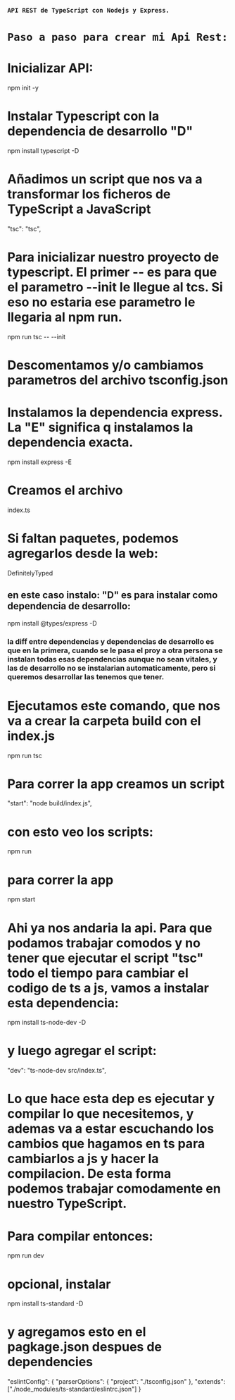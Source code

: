 ### `API REST de TypeScript con Nodejs y Express.`

# `Paso a paso para crear mi Api Rest: `

# Inicializar API:

npm init -y

# Instalar Typescript con la dependencia de desarrollo "D"

npm install typescript -D

# Añadimos un script que nos va a transformar los ficheros de TypeScript a JavaScript

"tsc": "tsc",

# Para inicializar nuestro proyecto de typescript. El primer -- es para que el parametro --init le llegue al tcs. Si eso no estaria ese parametro le llegaria al npm run.

npm run tsc -- --init

# Descomentamos y/o cambiamos parametros del archivo tsconfig.json

# Instalamos la dependencia express. La "E" significa q instalamos la dependencia exacta.

npm install express -E

# Creamos el archivo

index.ts

# Si faltan paquetes, podemos agregarlos desde la web:

DefinitelyTyped

## en este caso instalo: "D" es para instalar como dependencia de desarrollo:

npm install @types/express -D

### la diff entre dependencias y dependencias de desarrollo es que en la primera, cuando se le pasa el proy a otra persona se instalan todas esas dependencias aunque no sean vitales, y las de desarrollo no se instalarian automaticamente, pero si queremos desarrollar las tenemos que tener.

# Ejecutamos este comando, que nos va a crear la carpeta build con el index.js

npm run tsc

# Para correr la app creamos un script

"start": "node build/index.js",

# con esto veo los scripts:

npm run

# para correr la app

npm start

# Ahi ya nos andaria la api. Para que podamos trabajar comodos y no tener que ejecutar el script "tsc" todo el tiempo para cambiar el codigo de ts a js, vamos a instalar esta dependencia:

npm install ts-node-dev -D

# y luego agregar el script:

"dev": "ts-node-dev src/index.ts",

# Lo que hace esta dep es ejecutar y compilar lo que necesitemos, y ademas va a estar escuchando los cambios que hagamos en ts para cambiarlos a js y hacer la compilacion. De esta forma podemos trabajar comodamente en nuestro TypeScript.

# Para compilar entonces:

npm run dev

# opcional, instalar

npm install ts-standard -D

# y agregamos esto en el pagkage.json despues de dependencies

"eslintConfig": {
"parserOptions": {
"project": "./tsconfig.json"
},
"extends": ["./node_modules/ts-standard/eslintrc.json"]
}
